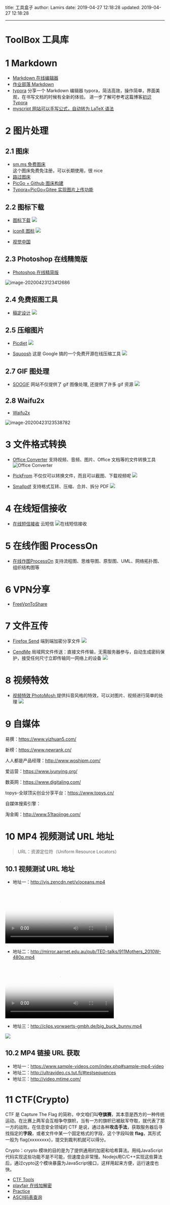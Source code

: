 title: 工具盒子
author: Lamirs
date: 2019-04-27 12:18:28
updated: 2019-04-27 12:18:28

---



# ToolBox 工具库


# 1 Markdown

* [Markdown 在线编辑器](https://pandao.github.io/editor.md/)
* [作业部落 Markdown](https://www.zybuluo.com/mdeditor)
* [typora](https://typora.io/) 分享一个 Markdown 编辑器 typora，简洁高效，操作简单，界面美观，在书写文档的时候有全新的体验。
  进一步了解可参考这篇博客[初识 Typora](https://blog.csdn.net/mingzhuo_126/article/details/79941450)
* [myscript 网站可以手写公式，自动转为 LaTeX 语法](https://webdemo.myscript.com/)

# 2 图片处理

 ## 2.1 图床

* [sm.ms 免费图床](https://sm.ms/)     
  这个图床免费免注册，可以长期使用，很 nice
* [路过图床](https://imgchr.com/)
* [PicGo + Github 图床构建](https://wugenqiang.github.io/articles/hexo-do-optimization-picture.html)
* [Typora+PicGo+Gitee 实现图片上传功能](https://wugenqiang.github.io/articles/Typora-PicGo-Gitee-PictureBed-Cool.html)

 ## 2.2 图标下载

* [图标下载](https://www.iconfont.cn/)
  ![](https://wugenqiang.github.io/PictureBed/pictures/20190427114906.png)

* [icon8 图标](https://icons8.cn/)
  ![](https://wugenqiang.github.io/PictureBed/pictures/20190427115034.png)

* [视觉中国](https://www.vcg.com/)

## 2.3 Photoshop 在线精简版

* [Photoshop 在线精简版](https://www.uupoop.com/)

![image-20200423123412686](https://gitee.com/wugenqiang/PictureBed/raw/master/CS-Notes/20200423123413.png)

## 2.4 免费抠图工具

* [稿定设计](https://www.gaoding.com/koutu)
  ![](https://wugenqiang.github.io/PictureBed/pictures/20190427112421.png)

## 2.5 压缩图片

* [Picdiet](https://www.picdiet.com/zh-cn)
  ![](https://wugenqiang.github.io/PictureBed/pictures/20190427112632.png)

* [Squoosh](https://squoosh.app/)
  这是 Google 搞的一个免费开源在线压缩工具
  ![](https://wugenqiang.github.io/PictureBed/pictures/20190427114055.png)

## 2.7 GIF 图处理

* [SOOGIF](http://)
  网站不仅提供了 gif 图像处理, 还提供了许多 gif 资源
  ![](https://wugenqiang.github.io/PictureBed/pictures/20190427114338.png)

## 2.8 Waifu2x

* [Waifu2x](http://waifu2x.udp.jp/)

![image-20200423123538782](https://gitee.com/wugenqiang/PictureBed/raw/master/CS-Notes/20200423123540.png)

# 3 文件格式转换

* [Office Converter](https://cn.office-converter.com/)
  支持视频、音频、图片、Office 文档等的文件转换工具
  ![Office Converter](https://wugenqiang.github.io/PictureBed/pictures/gif007.gif)

* [PickFrom](https://zh.pickfrom.net/)
  不仅仅可以转换文件，而且可以截图、下载视频呢
  ![](https://wugenqiang.github.io/PictureBed/pictures/20190427105235.png)

* [Smallpdf](https://smallpdf.com/)
  支持格式互转、压缩、合并、拆分 PDF
  ![](https://wugenqiang.github.io/PictureBed/pictures/20190427111522.png)

# 4 在线短信接收

* [在线短信接收](https://www.pdflibr.com/) 云短信
  ![在线短信接收](https://wugenqiang.github.io/PictureBed/pictures/20190427104808.png)


# 5 在线作图 ProcessOn

* [在线作图ProcessOn](https://www.processon.com/)   支持流程图、思维导图、原型图、UML、网络拓扑图、组织结构图等

# 6 VPN分享

* [FreeVpnToShare](https://wugenqiang.gitee.io/articles/FreeVpnToShare.html)

# 7 文件互传

* [Firefox Send](https://send.firefox.com/)
  端到端加密分享文件
  ![](https://wugenqiang.github.io/PictureBed/pictures/20190427110410.png)

* [CendMe](http://cend.me/)
  局域网文件传送：直接文件传输，无需服务器参与，自动生成密码保护，接受任何尺寸立即传输同一网络上的设备
  ![](https://wugenqiang.github.io/PictureBed/pictures/20190427154718.png)

# 8 视频特效

* [视频特效 PhotoMosh ](https://photomosh.com/)
  提供抖音风格的特效，可以对图片、视频进行简单的处理
  ![](https://wugenqiang.github.io/PictureBed/pictures/20190427112047.png)


# 9 自媒体

易撰：https://www.yizhuan5.com/

新榜：https://www.newrank.cn/

人人都是产品经理：http://www.woshipm.com/

爱运营：https://www.iyunying.org/

数英网：https://www.digitaling.com/

topys-全球顶尖创业分享平台：https://www.topys.cn/



自媒体搜索引擎：

淘金阁：http://www.51taojinge.com/



# 10 MP4 视频测试 URL 地址

> URL：资源定位符（Uniform Resource Locators）

## 10.1 视频测试 URL 地址

* 地址一：http://vjs.zencdn.net/v/oceans.mp4

<video poster="https://wugenqiang.github.io/CS-Notes/images/20190301125255914.png" src="http://vjs.zencdn.net/v/oceans.mp4" controls width="68%"></video>

* 地址二：http://mirror.aarnet.edu.au/pub/TED-talks/911Mothers_2010W-480p.mp4

<video poster="https://wugenqiang.github.io/CS-Notes/images/20190301125640791.png" src="http://mirror.aarnet.edu.au/pub/TED-talks/911Mothers_2010W-480p.mp4" controls width="68%"></video>

* 地址三：http://clips.vorwaerts-gmbh.de/big_buck_bunny.mp4

![](https://wugenqiang.github.io/CS-Notes/images/video-poster.png)

## 10.2 MP4 链接 URL 获取

* 地址一：https://www.sample-videos.com/index.php#sample-mp4-video
* 地址二：http://ultravideo.cs.tut.fi/#testsequences
* 地址三：http://video.mtime.com/

# 11 CTF(Crypto)

CTF 是 Capture The Flag 的简称，中文咱们叫**夺旗赛**，其本意是西方的一种传统运动。在比赛上两军会互相争夺旗帜，当有一方的旗帜已被敌军夺取，就代表了那一方的战败。在信息安全领域的 CTF 是说，通过各种**攻击手法**，获取服务器后寻找指定的**字段**，或者文件中某一个固定格式的字段，这个字段叫做 **flag**，其形式一般为 flag{xxxxxxxx}，提交到裁判机就可以得分。

Crypto：crypto 模块的目的是为了提供通用的加密和哈希算法。用纯JavaScript代码实现这些功能不是不可能，但速度会非常慢。Nodejs用C/C++实现这些算法后，通过cypto这个模块暴露为JavaScript接口，这样用起来方便，运行速度也快。

* [CTF Tools](http://ctf.ssleye.com/)
* [playfair 在线加解密](http://rumkin.com/tools/cipher/playfair.php)
* [Practice](https://adworld.xctf.org.cn/)
* [ASCII码表查询](http://ascii.911cha.com/)
